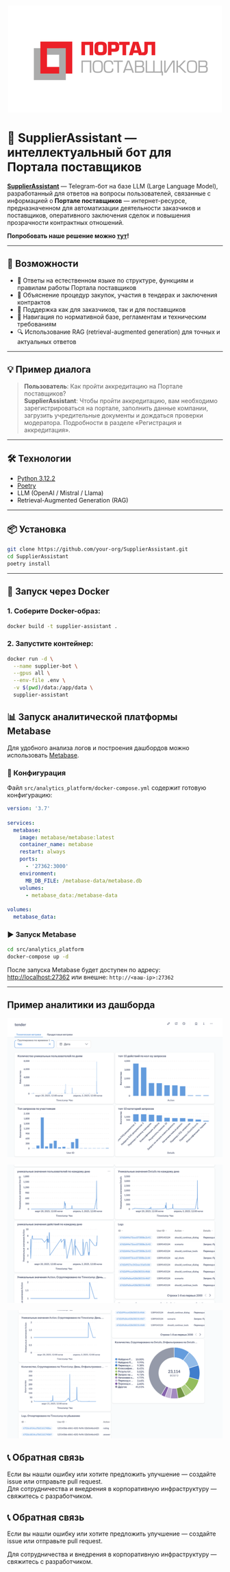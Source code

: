 
<p align="center">
  <img src="extensions/images/logo.png" alt="SupplierAssistant Logo" width="500"/>
</p>


# 🧾 SupplierAssistant — интеллектуальный бот для Портала поставщиков



**[SupplierAssistant](http://83.143.66.64:27363/)** — Telegram-бот на базе LLM (Large Language Model), разработанный для ответов на вопросы пользователей, связанные с информацией о **Портале поставщиков** — интернет-ресурсе, предназначенном для автоматизации деятельности заказчиков и поставщиков, оперативного заключения сделок и повышения прозрачности контрактных отношений.

**Попробовать наше решение можно [тут](http://83.143.66.64:27363/)!**

---

## 🚀 Возможности

- 🤖 Ответы на естественном языке по структуре, функциям и правилам работы Портала поставщиков  
- 📄 Объяснение процедур закупок, участия в тендерах и заключения контрактов  
- 🏢 Поддержка как для заказчиков, так и для поставщиков  
- 📌 Навигация по нормативной базе, регламентам и техническим требованиям  
- 🔍 Использование RAG (retrieval-augmented generation) для точных и актуальных ответов  

---

## 💡 Пример диалога

> **Пользователь**: Как пройти аккредитацию на Портале поставщиков?  
> **SupplierAssistant**: Чтобы пройти аккредитацию, вам необходимо зарегистрироваться на портале, заполнить данные компании, загрузить учредительные документы и дождаться проверки модератора. Подробности в разделе «Регистрация и аккредитация».

---

## 🛠️ Технологии

- [Python 3.12.2](https://www.python.org/)
- [Poetry](https://python-poetry.org/)
- LLM (OpenAI / Mistral / Llama)
- Retrieval-Augmented Generation (RAG)

---

## 📦 Установка

```bash
git clone https://github.com/your-org/SupplierAssistant.git
cd SupplierAssistant
poetry install
```

---

## 🐳 Запуск через Docker

### 1. Соберите Docker-образ:

```bash
docker build -t supplier-assistant .
```

### 2. Запустите контейнер:

```bash
docker run -d \
  --name supplier-bot \
  --gpus all \
  --env-file .env \
  -v $(pwd)/data:/app/data \
  supplier-assistant
```

## 📊 Запуск аналитической платформы Metabase

Для удобного анализа логов и построения дашбордов можно использовать [Metabase](https://www.metabase.com/).

### 📁 Конфигурация

Файл `src/analytics_platform/docker-compose.yml` содержит готовую конфигурацию:

```yaml
version: '3.7'

services:
  metabase:
    image: metabase/metabase:latest
    container_name: metabase
    restart: always
    ports:
      - '27362:3000'
    environment:
      MB_DB_FILE: /metabase-data/metabase.db
    volumes:
      - metabase_data:/metabase-data

volumes:
  metabase_data:
```

### ▶️ Запуск Metabase

```bash
cd src/analytics_platform
docker-compose up -d
```

После запуска Metabase будет доступен по адресу:  
[http://localhost:27362](http://localhost:27362) или внешне: `http://<ваш-ip>:27362`

---

## Пример аналитики из дашборда

![](extensions/images/image.png)

![](extensions/images/image-1.png)

![](extensions/images/image-2.png)


## 📞 Обратная связь

Если вы нашли ошибку или хотите предложить улучшение — создайте issue или отправьте pull request.  
Для сотрудничества и внедрения в корпоративную инфраструктуру — свяжитесь с разработчиком.

## 📞 Обратная связь

Если вы нашли ошибку или хотите предложить улучшение — создайте issue или отправьте pull request.  

Для сотрудничества и внедрения в корпоративную инфраструктуру — свяжитесь с разработчиком.
